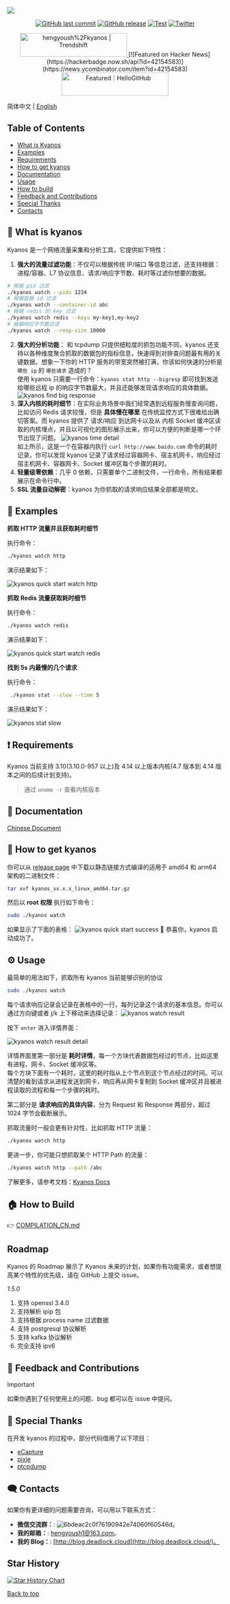 ![](docs/public/kyanos-demo.gif)

<div align="center">  
 
[![GitHub last commit](https://img.shields.io/github/last-commit/hengyoush/kyanos)](#) 
[![GitHub release](https://img.shields.io/github/v/release/hengyoush/kyanos)](#) 
[![Test](https://github.com/hengyoush/kyanos/actions/workflows/test.yml/badge.svg)](https://github.com/hengyoush/kyanos/actions/workflows/test.yml) 
[![Twitter](https://img.shields.io/twitter/url/https/x.com/kyanos.svg?style=social&label=Follow%20%40kyanos)](https://x.com/kyanos_github)

<a href="https://trendshift.io/repositories/12330" target="_blank">
<img src="https://trendshift.io/api/badge/repositories/12330" alt="hengyoush%2Fkyanos | Trendshift" style="width: 250px; height: 55px;" width="250" height="55"/>
</a>
[![Featured on Hacker News](https://hackerbadge.now.sh/api?id=42154583)](https://news.ycombinator.com/item?id=42154583)
<a href="https://hellogithub.com/repository/9e20a14a45dd4cd5aa169acf0e21fc45" target="_blank">
<img src="https://abroad.hellogithub.com/v1/widgets/recommend.svg?rid=9e20a14a45dd4cd5aa169acf0e21fc45&claim_uid=temso5CUu6fB7wb" alt="Featured｜HelloGitHub" style="width: 250px; height: 54px;" width="250" height="54" />
</a>

</div>

简体中文 | [English](./README.md)

## Table of Contents

- [What is Kyanos](#-what-is-kyanos)
- [Examples](#-examples)
- [Requirements](#-requirements)
- [How to get kyanos](#-how-to-get-kyanos)
- [Documentation](#-documentation)
- [Usage](#-usage)
- [How to build](#-how-to-build)
- [Feedback and Contributions](#-feedback-and-contributions)
- [Special Thanks](#-special-thanks)
- [Contacts](#%EF%B8%8F-contacts)

## 🦜 What is kyanos

Kyanos 是一个网络流量采集和分析工具，它提供如下特性：

1. **强大的流量过滤功能**：不仅可以根据传统 IP/端口 等信息过滤，还支持根据：进程/容器、L7 协议信息、请求/响应字节数、耗时等过滤你想要的数据。

```bash
# 根据 pid 过滤
./kyanos watch --pids 1234
# 根据容器 id 过滤
./kyanos watch --container-id abc
# 根据 redis 的 key 过滤
./kyanos watch redis --keys my-key1,my-key2
# 根据响应字节数过滤
./kyanos watch --resp-size 10000
```

2. **强大的分析功能**： 和 tcpdump 只提供细粒度的抓包功能不同，kyanos 还支持以各种维度聚合抓取的数据包的指标信息，快速得到对排查问题最有用的关键数据。想象一下你的 HTTP 服务的带宽突然被打满，你该如何快速的分析是
   `哪些 ip` 的 `哪些请求` 造成的？  
   使用 kyanos 只需要一行命令：`kyanos stat http --bigresp` 即可找到发送给哪些远程 ip 的响应字节数最大，并且还能够发现请求响应的具体数据。
   ![kyanos find big response](docs/public/whatkyanos.gif)
3. **深入内核的耗时细节**：在实际业务场景中我们经常遇到远程服务慢查询问题，比如访问 Redis 请求较慢，但是
   **具体慢在哪里**
   在传统监控方式下很难给出确切答案。而 kyanos 提供了 请求/响应 到达网卡以及从 内核 Socket 缓冲区读取的内核埋点，并且以可视化的图形展示出来，你可以方便的判断是哪一个环节出现了问题。
   ![kyanos time detail](docs/public/timedetail.jpg)  
   如上所示，这是一个在容器内执行 `curl http://www.baidu.com`
   命令的耗时记录，你可以发现 kyanos 记录了请求经过容器网卡、宿主机网卡，响应经过宿主机网卡、容器网卡、Socket 缓冲区每个步骤的耗时。
4. **轻量级零依赖**：几乎 0 依赖，只需要单个二进制文件，一行命令，所有结果都展示在命令行中。
5. **SSL 流量自动解密**：kyanos 为你抓取的请求响应结果全部都是明文。

## 🌰 Examples

**抓取 HTTP 流量并且获取耗时细节**

执行命令：

```bash
./kyanos watch http
```

演示结果如下：

![kyanos quick start watch http](docs/public/qs-watch-http.gif)

**抓取 Redis 流量获取耗时细节**

执行命令：

```bash
./kyanos watch redis
```

演示结果如下：

![kyanos quick start watch redis](docs/public/qs-redis.gif)

**找到 5s 内最慢的几个请求**

执行命令：

```bash
 ./kyanos stat --slow --time 5
```

演示结果如下：

![kyanos stat slow](docs/public/qs-stat-slow.gif)

## ❗ Requirements

Kyanos 当前支持 3.10(3.10.0-957 以上)及 4.14 以上版本内核(4.7 版本到 4.14 版本之间的后续计划支持)。

> 通过 `uname -r` 查看内核版本

## 📝 Documentation

[Chinese Document](https://kyanos.io/cn/)

## 🎯 How to get kyanos

你可以从 [release page](https://github.com/hengyoush/kyanos/releases)
中下载以静态链接方式编译的适用于 amd64 和 arm64 架构的二进制文件：

```bash
tar xvf kyanos_vx.x.x_linux_amd64.tar.gz
```

然后以 **root 权限** 执行如下命令：

```bash
sudo ./kyanos watch
```

如果显示了下面的表格：
![kyanos quick start success](docs/public/quickstart-success.png)
🎉 恭喜你，kyanos 启动成功了。

## ⚙ Usage

最简单的用法如下，抓取所有 kyanos 当前能够识别的协议

```bash
sudo ./kyanos watch
```

每个请求响应记录会记录在表格中的一行，每列记录这个请求的基本信息。你可以通过方向键或者 j/k 上下移动来选择记录：
![kyanos watch result](docs/public/watch-result.jpg)

按下 `enter` 进入详情界面：

![kyanos watch result detail](docs/public/watch-result-detail.jpg)

详情界面里第一部分是
**耗时详情**，每一个方块代表数据包经过的节点，比如这里有进程、网卡、Socket 缓冲区等。  
每个方块下面有一个耗时，这里的耗时指从上个节点到这个节点经过的时间。可以清楚的看到请求从进程发送到网卡，响应再从网卡复制到 Socket 缓冲区并且被进程读取的流程和每一个步骤的耗时。

第二部分是
**请求响应的具体内容**，分为 Request 和 Response 两部分，超过 1024 字节会截断展示。

抓取流量时一般会更有针对性，比如抓取 HTTP 流量：

```bash
./kyanos watch http
```

更进一步，你可能只想抓取某个 HTTP Path 的流量：

```bash
./kyanos watch http --path /abc
```

了解更多，请参考文档：[Kyanos Docs](kyanos.io)

## 🏠 How to Build

👉 [COMPILATION_CN.md](./COMPILATION_CN.md)

## Roadmap

Kyanos 的 Roadmap 展示了 Kyanos 未来的计划，如果你有功能需求，或者想提高某个特性的优先级，请在 GitHub 上提交 issue。

_1.5.0_

1. 支持 openssl 3.4.0
2. 支持解析 ipip 包
3. 支持根据 process name 过滤数据
4. 支持 postgresql 协议解析
5. 支持 kafka 协议解析
6. 完全支持 ipv6

## 🤝 Feedback and Contributions

> [!IMPORTANT]
>
> 如果你遇到了任何使用上的问题、bug 都可以在 issue 中提问。

## 🙇‍ Special Thanks

在开发 kyanos 的过程中，部分代码借用了以下项目：

- [eCapture](https://ecapture.cc/zh/)
- [pixie](https://github.com/pixie-io/pixie)
- [ptcpdump](https://github.com/mozillazg/ptcpdump)

## 🗨️ Contacts

如果你有更详细的问题需要咨询，可以用以下联系方式：

- **微信交流群：**:
  ![6bdeac2c0f76190942e74060f60546d](https://github.com/user-attachments/assets/6e010a6c-687e-403e-ad17-4b2e46ccd4a4)。
- **我的邮箱：**: [hengyoush1@163.com](mailto:hengyoush1@163.com)。
- **我的 Blog：**: [http://blog.deadlock.cloud](http://blog.deadlock.cloud/)。

## Star History

[![Star History Chart](https://api.star-history.com/svg?repos=hengyoush/kyanos&type=Date)](https://star-history.com/#hengyoush/kyanos&Date)

[Back to top](#top)
